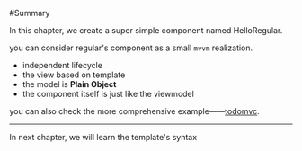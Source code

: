 #Summary

In this chapter, we create a super simple component named HelloRegular.

you can consider regular's component as a small `mvvm` realization.

- independent lifecycle
- the view based on template
- the model is __Plain Object__
- the component itself is just like the viewmodel


you can also check the more comprehensive example——[todomvc](http://codepen.io/leeluolee/pen/eAmnB).



--------------------

In next chapter, we will learn the template's syntax
